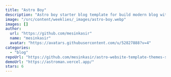 ```yaml
---
title: "Astro Boy"
description: "Astro boy starter blog template for build modern blog with astro build. Features: simple blog, auto SEO from astro, cover image blog, post article, markdown support."
image: "/src/content/weeklies/_images/astro-boy.webp"
images: []
author:
  url: "https://github.com/mesinkasir"
  name: "mesinkasir"
  avatar: "https://avatars.githubusercontent.com/u/52827888?v=4"
categories:
  - "blog"
repoUrl: "https://github.com/mesinkasir/astro-website-template-themes-source-code-download"
demoUrl: "https://astroman.vercel.app/"
stars: 6
---
```

